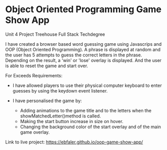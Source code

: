 # Object Oriented Programming Game Show App #

Unit 4 Project Treehouse Full Stack Techdegree

I have created a browser based word guessing game using Javascrips and OOP (Object Oriented Programming). A phrase is displayed at random and the user has 5 attempts to guess the correct letters in the phrase. Depending on the result, a 'win' or 'lose' overlay is displayed. And the user is able to reset the game and start over.


For Exceeds Requirements:

* I have allowed players to use their physical computer keyboard to enter guesses by using the keydown event listener.

* I have personalised the game by:
  * Adding animations to the game title and to the letters when the showMatchedLetter()method is called.
  * Making the start button increase in size on hover.
  * Changing the background color of the start overlay and of the main game overlay.

Link to live project: https://ebfaler.github.io/oop-game-show-app/
